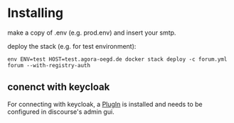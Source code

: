 # Installing

make a copy of .env (e.g. prod.env) and insert your smtp.

deploy the stack (e.g. for test environment):

```Shell
env ENV=test HOST=test.agora-oegd.de docker stack deploy -c forum.yml forum --with-registry-auth
```

## conenct with keycloak

For connecting with keycloak, a [PlugIn](https://meta.discourse.org/t/openid-connect-authentication-plugin/103632) is installed and needs to be configured in discourse's admin gui.
